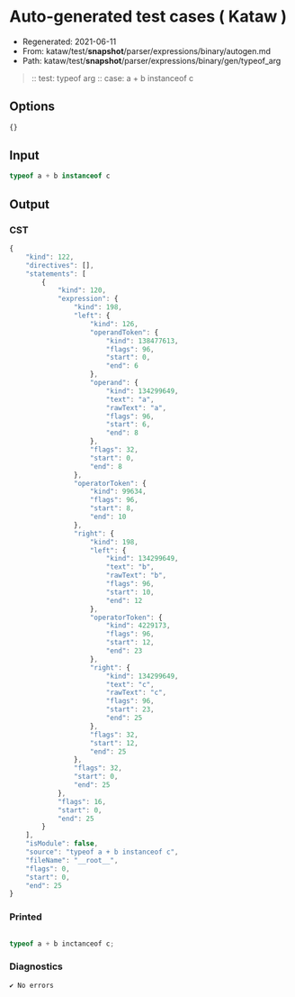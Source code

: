 # Auto-generated test cases ( Kataw )
- Regenerated: 2021-06-11
- From: kataw/test/__snapshot__/parser/expressions/binary/autogen.md
- Path: kataw/test/__snapshot__/parser/expressions/binary/gen/typeof_arg
> :: test: typeof arg
> :: case: a + b instanceof c
## Options

`````js
{}
`````
## Input

`````js
typeof a + b instanceof c
`````
## Output

### CST

```javascript
{
    "kind": 122,
    "directives": [],
    "statements": [
        {
            "kind": 120,
            "expression": {
                "kind": 198,
                "left": {
                    "kind": 126,
                    "operandToken": {
                        "kind": 138477613,
                        "flags": 96,
                        "start": 0,
                        "end": 6
                    },
                    "operand": {
                        "kind": 134299649,
                        "text": "a",
                        "rawText": "a",
                        "flags": 96,
                        "start": 6,
                        "end": 8
                    },
                    "flags": 32,
                    "start": 0,
                    "end": 8
                },
                "operatorToken": {
                    "kind": 99634,
                    "flags": 96,
                    "start": 8,
                    "end": 10
                },
                "right": {
                    "kind": 198,
                    "left": {
                        "kind": 134299649,
                        "text": "b",
                        "rawText": "b",
                        "flags": 96,
                        "start": 10,
                        "end": 12
                    },
                    "operatorToken": {
                        "kind": 4229173,
                        "flags": 96,
                        "start": 12,
                        "end": 23
                    },
                    "right": {
                        "kind": 134299649,
                        "text": "c",
                        "rawText": "c",
                        "flags": 96,
                        "start": 23,
                        "end": 25
                    },
                    "flags": 32,
                    "start": 12,
                    "end": 25
                },
                "flags": 32,
                "start": 0,
                "end": 25
            },
            "flags": 16,
            "start": 0,
            "end": 25
        }
    ],
    "isModule": false,
    "source": "typeof a + b instanceof c",
    "fileName": "__root__",
    "flags": 0,
    "start": 0,
    "end": 25
}
```

### Printed

```javascript

typeof a + b inctanceof c;
```

### Diagnostics

```javascript
✔ No errors
```

